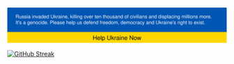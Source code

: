 [![SWUbanner](https://raw.githubusercontent.com/vshymanskyy/StandWithUkraine/main/banner2-no-action.svg)](https://stand-with-ukraine.pp.ua/)


[![GitHub Streak](https://streak-stats.demolab.com?user=sigmanor&theme=dark&hide_border=true&short_numbers=true&date_format=j%20M%5B%20Y%5D&card_width=995)](https://git.io/streak-stats)

